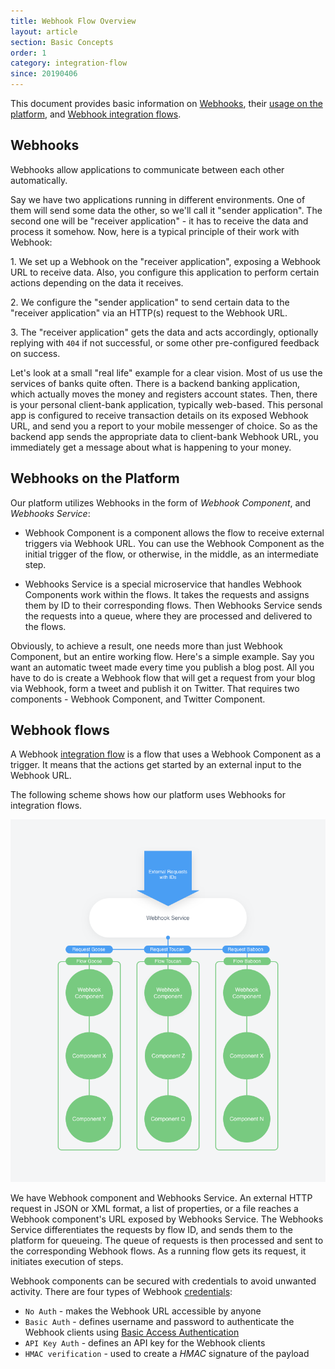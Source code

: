 ```yaml
---
title: Webhook Flow Overview
layout: article
section: Basic Concepts
order: 1
category: integration-flow
since: 20190406
---
```


This document provides basic information on [Webhooks](#webhooks), their [usage on the platform](#webhook-component), and [Webhook integration flows](#webhook-flows).

## Webhooks

Webhooks allow applications to communicate between each other automatically.

Say we have two applications running in different environments. One of them will send some data the other, so we'll call it "sender application". The second one will be "receiver application" - it has to receive the data and process it somehow. Now, here is a typical principle of their work with Webhook:

1\. We set up a Webhook on the "receiver application", exposing a Webhook URL to receive data. Also, you configure this application to perform certain actions depending on the data it receives.

2\. We configure the "sender application" to send certain data to the "receiver application" via an HTTP(s) request to the Webhook URL.

3\. The "receiver application" gets the data and acts accordingly, optionally replying with `404` if not successful, or some other pre-configured feedback on success.    

Let's look at a small "real life" example for a clear vision. Most of us use the services of banks quite often. There is a backend banking application, which actually moves the money and registers account states. Then, there is your personal client-bank application, typically web-based. This personal app is configured to receive transaction details on its exposed Webhook URL, and send you a report to your mobile messenger of choice. So as the backend app sends the appropriate data to client-bank Webhook URL, you immediately get a message about what is happening to your money.

## Webhooks on the Platform

Our platform utilizes Webhooks in the form of *Webhook Component*, and *Webhooks Service*:

- Webhook Component is a component allows the flow to receive external triggers via Webhook URL. You can use the Webhook Component as the initial trigger of the flow, or otherwise, in the middle, as an intermediate step.  

- Webhooks Service is a special microservice that handles Webhook Components work within the flows. It takes the requests and assigns them by ID to their corresponding flows. Then Webhooks Service sends the requests into a queue, where they are processed and delivered to the flows.

Obviously, to achieve a result, one needs more than just Webhook Component, but an entire working flow. Here's a simple example. Say you want an automatic tweet made every time you publish a blog post. All you have to do is create a Webhook flow that will get a request from your blog via Webhook, form a tweet and publish it on Twitter. That requires two components - Webhook Component, and Twitter Component.    


## Webhook flows

A Webhook [integration flow](integration-flow) is a flow that uses a Webhook Component as a trigger. It means that the actions get started by an external input to the Webhook URL.

The following scheme shows how our platform uses Webhooks for integration flows.

![](/assets/img/getting-started/webhooks-overview/scheme_1.png)

We have Webhook component and Webhooks Service. An external HTTP request in JSON or XML format, a list of properties, or a file reaches a Webhook component's URL exposed by Webhooks Service. The Webhooks Service differentiates the requests by flow ID, and sends them to the platform for queueing. The queue of requests is then processed and sent to the corresponding Webhook flows. As a running flow gets its request, it initiates execution of steps.   

Webhook components can be secured with credentials to avoid unwanted activity. There are four types of Webhook [credentials](credential):

-   `No Auth` - makes the Webhook URL accessible by anyone
-   `Basic Auth` - defines username and password to authenticate the Webhook clients using [Basic Access Authentication](https://en.wikipedia.org/wiki/Basic_access_authentication)
-   `API Key Auth` - defines an API key for the Webhook clients
-   `HMAC verification` - used to create a *HMAC* signature of the payload
